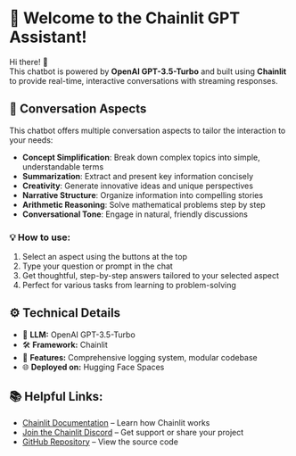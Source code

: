 # 🤖 Welcome to the Chainlit GPT Assistant!

Hi there! 👋  
This chatbot is powered by **OpenAI GPT-3.5-Turbo** and built using **Chainlit** to provide real-time, interactive conversations with streaming responses.

## 🎯 Conversation Aspects

This chatbot offers multiple conversation aspects to tailor the interaction to your needs:

- **Concept Simplification**: Break down complex topics into simple, understandable terms
- **Summarization**: Extract and present key information concisely
- **Creativity**: Generate innovative ideas and unique perspectives
- **Narrative Structure**: Organize information into compelling stories
- **Arithmetic Reasoning**: Solve mathematical problems step by step
- **Conversational Tone**: Engage in natural, friendly discussions

### 💡 How to use:
1. Select an aspect using the buttons at the top
2. Type your question or prompt in the chat
3. Get thoughtful, step-by-step answers tailored to your selected aspect
4. Perfect for various tasks from learning to problem-solving

## ⚙️ Technical Details

- 🧠 **LLM:** OpenAI GPT-3.5-Turbo
- 🛠️ **Framework:** Chainlit
- 📝 **Features:** Comprehensive logging system, modular codebase
- 🌐 **Deployed on:** Hugging Face Spaces

## 📚 Helpful Links:
- [Chainlit Documentation](https://docs.chainlit.io) – Learn how Chainlit works
- [Join the Chainlit Discord](https://discord.gg/k73SQ3FyUh) – Get support or share your project
- [GitHub Repository](https://github.com/atolat/chainlit-charbot) – View the source code